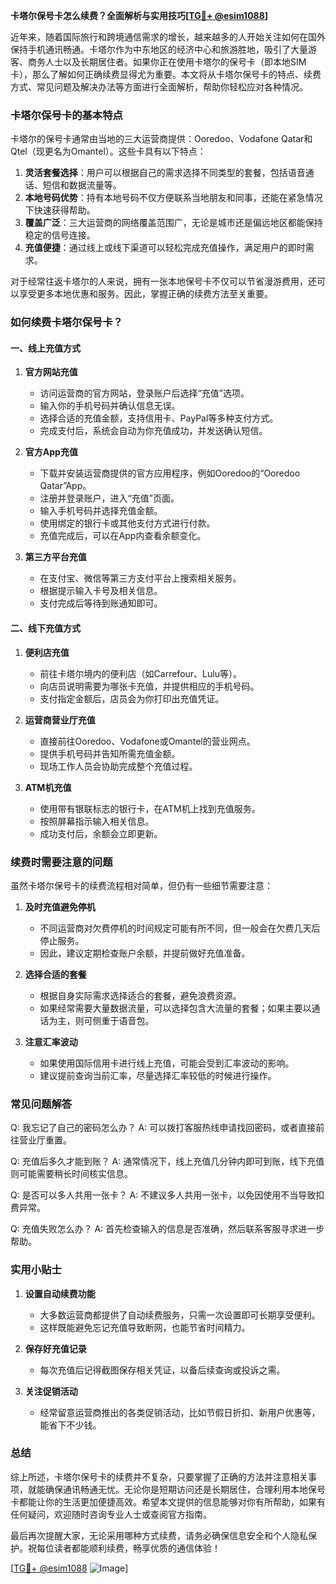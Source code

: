 **卡塔尔保号卡怎么续费？全面解析与实用技巧[[TG💪+ @esim1088](https://t.me/s/esim1088)]**

近年来，随着国际旅行和跨境通信需求的增长，越来越多的人开始关注如何在国外保持手机通讯畅通。卡塔尔作为中东地区的经济中心和旅游胜地，吸引了大量游客、商务人士以及长期居住者。如果你正在使用卡塔尔的保号卡（即本地SIM卡），那么了解如何正确续费显得尤为重要。本文将从卡塔尔保号卡的特点、续费方式、常见问题及解决办法等方面进行全面解析，帮助你轻松应对各种情况。

### 卡塔尔保号卡的基本特点

卡塔尔的保号卡通常由当地的三大运营商提供：Ooredoo、Vodafone Qatar和Qtel（现更名为Omantel）。这些卡具有以下特点：

1. **灵活套餐选择**：用户可以根据自己的需求选择不同类型的套餐，包括语音通话、短信和数据流量等。
2. **本地号码优势**：持有本地号码不仅方便联系当地朋友和同事，还能在紧急情况下快速获得帮助。
3. **覆盖广泛**：三大运营商的网络覆盖范围广，无论是城市还是偏远地区都能保持稳定的信号连接。
4. **充值便捷**：通过线上或线下渠道可以轻松完成充值操作，满足用户的即时需求。

对于经常往返卡塔尔的人来说，拥有一张本地保号卡不仅可以节省漫游费用，还可以享受更多本地优惠和服务。因此，掌握正确的续费方法至关重要。

### 如何续费卡塔尔保号卡？

#### 一、线上充值方式

1. **官方网站充值**
   - 访问运营商的官方网站，登录账户后选择“充值”选项。
   - 输入你的手机号码并确认信息无误。
   - 选择合适的充值金额，支持信用卡、PayPal等多种支付方式。
   - 完成支付后，系统会自动为你充值成功，并发送确认短信。

2. **官方App充值**
   - 下载并安装运营商提供的官方应用程序，例如Ooredoo的“Ooredoo Qatar”App。
   - 注册并登录账户，进入“充值”页面。
   - 输入手机号码并选择充值金额。
   - 使用绑定的银行卡或其他支付方式进行付款。
   - 充值完成后，可以在App内查看余额变化。

3. **第三方平台充值**
   - 在支付宝、微信等第三方支付平台上搜索相关服务。
   - 根据提示输入卡号及相关信息。
   - 支付完成后等待到账通知即可。

#### 二、线下充值方式

1. **便利店充值**
   - 前往卡塔尔境内的便利店（如Carrefour、Lulu等）。
   - 向店员说明需要为哪张卡充值，并提供相应的手机号码。
   - 支付指定金额后，店员会为你打印出充值凭证。

2. **运营商营业厅充值**
   - 直接前往Ooredoo、Vodafone或Omantel的营业网点。
   - 提供手机号码并告知所需充值金额。
   - 现场工作人员会协助完成整个充值过程。

3. **ATM机充值**
   - 使用带有银联标志的银行卡，在ATM机上找到充值服务。
   - 按照屏幕指示输入相关信息。
   - 成功支付后，余额会立即更新。

### 续费时需要注意的问题

虽然卡塔尔保号卡的续费流程相对简单，但仍有一些细节需要注意：

1. **及时充值避免停机**
   - 不同运营商对欠费停机的时间规定可能有所不同，但一般会在欠费几天后停止服务。
   - 因此，建议定期检查账户余额，并提前做好充值准备。

2. **选择合适的套餐**
   - 根据自身实际需求选择适合的套餐，避免浪费资源。
   - 如果经常需要大量数据流量，可以选择包含大流量的套餐；如果主要以通话为主，则可侧重于语音包。

3. **注意汇率波动**
   - 如果使用国际信用卡进行线上充值，可能会受到汇率波动的影响。
   - 建议提前查询当前汇率，尽量选择汇率较低的时候进行操作。

### 常见问题解答

Q: 我忘记了自己的密码怎么办？
A: 可以拨打客服热线申请找回密码，或者直接前往营业厅重置。

Q: 充值后多久才能到账？
A: 通常情况下，线上充值几分钟内即可到账，线下充值则可能需要稍长时间核实信息。

Q: 是否可以多人共用一张卡？
A: 不建议多人共用一张卡，以免因使用不当导致扣费异常。

Q: 充值失败怎么办？
A: 首先检查输入的信息是否准确，然后联系客服寻求进一步帮助。

### 实用小贴士

1. **设置自动续费功能**
   - 大多数运营商都提供了自动续费服务，只需一次设置即可长期享受便利。
   - 这样既能避免忘记充值导致断网，也能节省时间精力。

2. **保存好充值记录**
   - 每次充值后记得截图保存相关凭证，以备后续查询或投诉之需。

3. **关注促销活动**
   - 经常留意运营商推出的各类促销活动，比如节假日折扣、新用户优惠等，能省下不少钱。

### 总结

综上所述，卡塔尔保号卡的续费并不复杂，只要掌握了正确的方法并注意相关事项，就能确保通讯畅通无忧。无论你是短期访问还是长期居住，合理利用本地保号卡都能让你的生活更加便捷高效。希望本文提供的信息能够对你有所帮助，如果有任何疑问，欢迎随时咨询专业人士或查阅官方指南。

最后再次提醒大家，无论采用哪种方式续费，请务必确保信息安全和个人隐私保护。祝每位读者都能顺利续费，畅享优质的通信体验！

[[TG💪+ @esim1088](https://t.me/s/esim1088) ![Image](https://i.postimg.cc/4NQfJmqS/Snipaste-2025-05-13-00-14-12.png)]